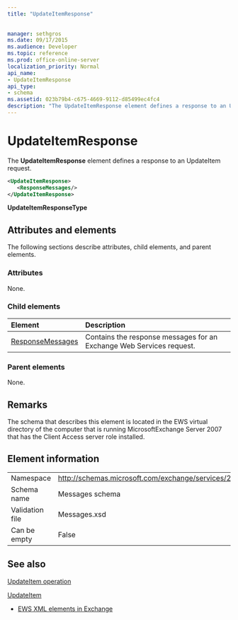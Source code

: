 ```yaml
---
title: "UpdateItemResponse"
 
 
manager: sethgros
ms.date: 09/17/2015
ms.audience: Developer
ms.topic: reference
ms.prod: office-online-server
localization_priority: Normal
api_name:
- UpdateItemResponse
api_type:
- schema
ms.assetid: 023b79b4-c675-4669-9112-d85499ec4fc4
description: "The UpdateItemResponse element defines a response to an UpdateItem request."
---
```


# UpdateItemResponse

The **UpdateItemResponse** element defines a response to an UpdateItem request. 
  
```xml
<UpdateItemResponse>
   <ResponseMessages/>
</UpdateItemResponse>
```

 **UpdateItemResponseType**
## Attributes and elements

The following sections describe attributes, child elements, and parent elements.
  
### Attributes

None.
  
### Child elements

|**Element**|**Description**|
|:-----|:-----|
|[ResponseMessages](responsemessages.md) <br/> |Contains the response messages for an Exchange Web Services request.  <br/> |
   
### Parent elements

None.
  
## Remarks

The schema that describes this element is located in the EWS virtual directory of the computer that is running MicrosoftExchange Server 2007 that has the Client Access server role installed.
  
## Element information

|||
|:-----|:-----|
|Namespace  <br/> |http://schemas.microsoft.com/exchange/services/2006/messages  <br/> |
|Schema name  <br/> |Messages schema  <br/> |
|Validation file  <br/> |Messages.xsd  <br/> |
|Can be empty  <br/> |False  <br/> |
   
## See also



[UpdateItem operation](updateitem-operation.md)
  
[UpdateItem](updateitem.md)


- [EWS XML elements in Exchange](ews-xml-elements-in-exchange.md)

